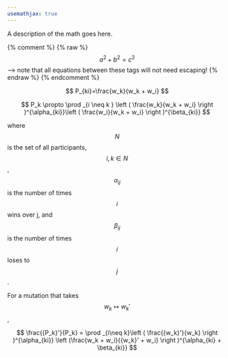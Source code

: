 ```yaml
---
usemathjax: true
---
```


A description of the math goes here.

{% comment %}
 {% raw %}
  $$a^2 + b^2 = c^2$$ --> note that all equations between these tags will not need escaping! 
 {% endraw %}
 {% endcomment %}

$$
P_{ki}=\frac{w_k}{w_k + w_i}
$$

$$
P_k \propto \prod _{i \neq k } \left ( \frac{w_k}{w_k + w_i} \right )^{\alpha_{ki}}\left ( \frac{w_i}{w_k + w_i} \right )^{\beta_{ki}}
$$

where $$N$$ is the set of all participants, $$i, k \in N$$, $$\alpha_{ij}$$ is the number of times $$i$$ wins over j, and $$\beta_{ij}$$ is the number of times $$i$$ loses to $$j$$ .

For a mutation that takes $$w_k \mapsto {w_k}'$$ ,

$$
\frac{{P_k}'}{P_k} = \prod _{i\neq k}\left ( \frac{{w_k}'}{w_k} \right )^{\alpha_{ki}} \left (\frac{w_k + w_i}{{w_k}' + w_i} \right )^{\alpha_{ki} + \beta_{ki}}
$$

